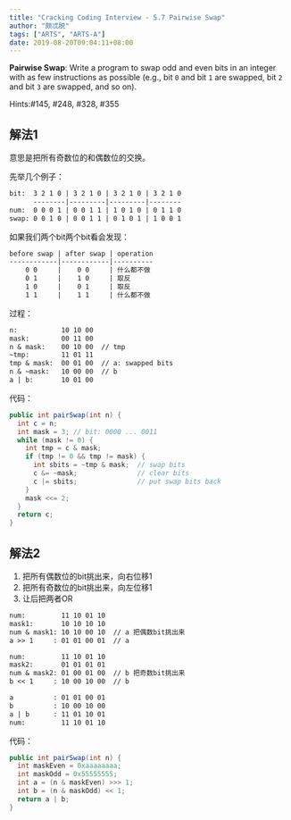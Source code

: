 ```yaml
---
title: "Cracking Coding Interview - 5.7 Pairwise Swap"
author: "颇忒脱"
tags: ["ARTS", "ARTS-A"]
date: 2019-08-20T09:04:11+08:00
---
```


<!--more-->

**Pairwise Swap**: Write a program to swap odd and even bits in an integer with as few instructions as possible (e.g., bit `0` and bit `1` are swapped, bit `2` and bit `3` are swapped, and so on). 

Hints:#145, #248, #328, #355

## 解法1

意思是把所有奇数位的和偶数位的交换。

先举几个例子：

```txt
bit:  3 2 1 0 | 3 2 1 0 | 3 2 1 0 | 3 2 1 0
      --------|---------|---------|--------
num:  0 0 0 1 | 0 0 1 1 | 1 0 1 0 | 0 1 1 0
swap: 0 0 1 0 | 0 0 1 1 | 0 1 0 1 | 1 0 0 1
```

如果我们两个bit两个bit看会发现：

```txt
before swap | after swap | operation
------------|------------|----------
    0 0     |    0 0     | 什么都不做
    0 1     |    1 0     | 取反
    1 0     |    0 1     | 取反
    1 1     |    1 1     | 什么都不做
```

过程：

```txt
n:           10 10 00
mask:        00 11 00
n & mask:    00 10 00  // tmp
~tmp:        11 01 11
tmp & mask:  00 01 00  // a: swapped bits
n & ~mask:   10 00 00  // b
a | b:       10 01 00

```



代码：

```java
public int pairSwap(int n) {
  int c = n;
  int mask = 3; // bit: 0000 ... 0011
  while (mask != 0) {
    int tmp = c & mask;
    if (tmp != 0 && tmp != mask) {
      int sbits = ~tmp & mask;  // swap bits
      c &= ~mask;               // clear bits
      c |= sbits;               // put swap bits back
    }
    mask <<= 2;
  }
  return c;
}
```

## 解法2

1. 把所有偶数位的bit挑出来，向右位移1
2. 把所有奇数位的bit挑出来，向左位移1
3. 让后把两者OR

```txt
num:         11 10 01 10
mask1:       10 10 10 10
num & mask1: 10 10 00 10  // a 把偶数bit挑出来
a >> 1     : 01 01 00 01  // a

num:         11 10 01 10
mask2:       01 01 01 01
num & mask2: 01 00 01 00  // b 把奇数bit挑出来
b << 1     : 10 00 10 00  // b

a          : 01 01 00 01
b          : 10 00 10 00
a | b      : 11 01 10 01
num:         11 10 01 10
```

代码：

```java
public int pairSwap(int n) {
  int maskEven = 0xaaaaaaaa;
  int maskOdd = 0x55555555;
  int a = (n & maskEven) >>> 1;
  int b = (n & maskOdd) << 1;
  return a | b;
}
```

